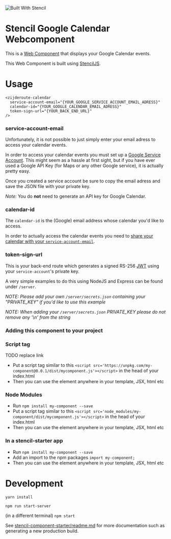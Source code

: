 ![Built With Stencil](https://img.shields.io/badge/-Built%20With%20Stencil-16161d.svg?logo=data%3Aimage%2Fsvg%2Bxml%3Bbase64%2CPD94bWwgdmVyc2lvbj0iMS4wIiBlbmNvZGluZz0idXRmLTgiPz4KPCEtLSBHZW5lcmF0b3I6IEFkb2JlIElsbHVzdHJhdG9yIDE5LjIuMSwgU1ZHIEV4cG9ydCBQbHVnLUluIC4gU1ZHIFZlcnNpb246IDYuMDAgQnVpbGQgMCkgIC0tPgo8c3ZnIHZlcnNpb249IjEuMSIgaWQ9IkxheWVyXzEiIHhtbG5zPSJodHRwOi8vd3d3LnczLm9yZy8yMDAwL3N2ZyIgeG1sbnM6eGxpbms9Imh0dHA6Ly93d3cudzMub3JnLzE5OTkveGxpbmsiIHg9IjBweCIgeT0iMHB4IgoJIHZpZXdCb3g9IjAgMCA1MTIgNTEyIiBzdHlsZT0iZW5hYmxlLWJhY2tncm91bmQ6bmV3IDAgMCA1MTIgNTEyOyIgeG1sOnNwYWNlPSJwcmVzZXJ2ZSI%2BCjxzdHlsZSB0eXBlPSJ0ZXh0L2NzcyI%2BCgkuc3Qwe2ZpbGw6I0ZGRkZGRjt9Cjwvc3R5bGU%2BCjxwYXRoIGNsYXNzPSJzdDAiIGQ9Ik00MjQuNywzNzMuOWMwLDM3LjYtNTUuMSw2OC42LTkyLjcsNjguNkgxODAuNGMtMzcuOSwwLTkyLjctMzAuNy05Mi43LTY4LjZ2LTMuNmgzMzYuOVYzNzMuOXoiLz4KPHBhdGggY2xhc3M9InN0MCIgZD0iTTQyNC43LDI5Mi4xSDE4MC40Yy0zNy42LDAtOTIuNy0zMS05Mi43LTY4LjZ2LTMuNkgzMzJjMzcuNiwwLDkyLjcsMzEsOTIuNyw2OC42VjI5Mi4xeiIvPgo8cGF0aCBjbGFzcz0ic3QwIiBkPSJNNDI0LjcsMTQxLjdIODcuN3YtMy42YzAtMzcuNiw1NC44LTY4LjYsOTIuNy02OC42SDMzMmMzNy45LDAsOTIuNywzMC43LDkyLjcsNjguNlYxNDEuN3oiLz4KPC9zdmc%2BCg%3D%3D&colorA=16161d&style=flat-square)

# Stencil Google Calendar Webcomponent

This is a [Web Component](https://developer.mozilla.org/en-US/docs/Web/Web_Components) that displays your Google Calendar events.

This Web Component is built using [StencilJS](https://stenciljs.com/).

# Usage

```html5
<zijderoute-calendar
  service-account-email="{YOUR_GOOGLE_SERVICE_ACCOUNT_EMAIL_ADRESS}"
  calendar-id="{YOUR_GOOGLE_CALENDAR_EMAIL_ADRESS}"
  token-sign-url="{YOUR_BACK_END_URL}"
/>
```

### service-account-email

Unfortunately, it is not possible to just simply enter your email adress to access your calendar events.

In order to access your calendar events you must set up a [Google Service Account](https://developers.google.com/identity/protocols/OAuth2ServiceAccount). 
This might seem as a hassle at first sight, but if you have ever used a Google API Key (for Maps or any other Google service), it is actually pretty easy.

Once you created a service account be sure to copy the email adress and save the JSON file with your private key.

*Note:* You do **not** need to generate an API key for Google Calendar.

### calendar-id

The `calendar-id` is the (Google) email address whose calendar you'd like to access.

In order to actually access the calendar events you need to [share your calendar with your `service-account-email`](https://support.google.com/calendar/answer/37082?hl=en).

### token-sign-url

This is your back-end route which generates a signed RS-256 [JWT](https://jwt.io/) using your `service-account`'s private key.

A very simple examples to do this using NodeJS and Express can be found under `/server`. 

*NOTE: Please add your own `/server/secrets.json` containing your "PRIVATE_KEY" if you'd like to use this example*

*NOTE: When adding your `/server/secrets.json` PRIVATE_KEY please do not remove any '\n' from the string*

### Adding this component to your project

### Script tag

TODO replace link
- Put a script tag similar to this `<script src='https://unpkg.com/my-component@0.0.1/dist/mycomponent.js'></script>` in the head of your index.html
- Then you can use the element anywhere in your template, JSX, html etc

### Node Modules
- Run `npm install my-component --save`
- Put a script tag similar to this `<script src='node_modules/my-component/dist/mycomponent.js'></script>` in the head of your index.html
- Then you can use the element anywhere in your template, JSX, html etc

### In a stencil-starter app
- Run `npm install my-component --save`
- Add an import to the npm packages `import my-component;`
- Then you can use the element anywhere in your template, JSX, html etc

# Development

`yarn install`

`npm run start-server`

(in a different terminal) `npm start`

See [stencil-component-starter/readme.md](https://github.com/ionic-team/stencil-component-starter) for more documentation such as generating a new production build.

